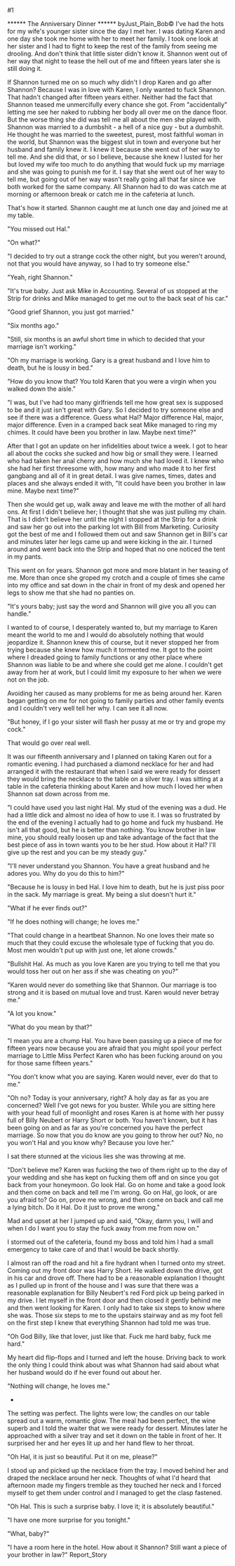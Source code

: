 #1 

 

 ****** The Anniversary Dinner ****** byJust_Plain_Bob© I've had the hots for my wife's younger sister since the day I met her. I was dating Karen and one day she took me home with her to meet her family. I took one look at her sister and I had to fight to keep the rest of the family from seeing me drooling. And don't think that little sister didn't know it. Shannon went out of her way that night to tease the hell out of me and fifteen years later she is still doing it. 

 If Shannon turned me on so much why didn't I drop Karen and go after Shannon? Because I was in love with Karen, I only wanted to fuck Shannon. That hadn't changed after fifteen years either. Neither had the fact that Shannon teased me unmercifully every chance she got. From "accidentally" letting me see her naked to rubbing her body all over me on the dance floor. But the worse thing she did was tell me all about the men she played with. Shannon was married to a dumbshit - a hell of a nice guy - but a dumbshit. He thought he was married to the sweetest, purest, most faithful woman in the world, but Shannon was the biggest slut in town and everyone but her husband and family knew it. I knew it because she went out of her way to tell me. And she did that, or so I believe, because she knew I lusted for her but loved my wife too much to do anything that would fuck up my marriage and she was going to punish me for it. I say that she went out of her way to tell me, but going out of her way wasn't really going all that far since we both worked for the same company. All Shannon had to do was catch me at morning or afternoon break or catch me in the cafeteria at lunch. 

 That's how it started. Shannon caught me at lunch one day and joined me at my table. 

 "You missed out Hal." 

 "On what?" 

 "I decided to try out a strange cock the other night, but you weren't around, not that you would have anyway, so I had to try someone else." 

 "Yeah, right Shannon." 

 "It's true baby. Just ask Mike in Accounting. Several of us stopped at the Strip for drinks and Mike managed to get me out to the back seat of his car." 

 "Good grief Shannon, you just got married." 

 "Six months ago." 

 "Still, six months is an awful short time in which to decided that your marriage isn't working." 

 "Oh my marriage is working. Gary is a great husband and I love him to death, but he is lousy in bed." 

 "How do you know that? You told Karen that you were a virgin when you walked down the aisle." 

 "I was, but I've had too many girlfriends tell me how great sex is supposed to be and it just isn't great with Gary. So I decided to try someone else and see if there was a difference. Guess what Hal? Major difference Hal, major, major difference. Even in a cramped back seat Mike managed to ring my chimes. It could have been you brother in law. Maybe next time?" 

 After that I got an update on her infidelities about twice a week. I got to hear all about the cocks she sucked and how big or small they were. I learned who had taken her anal cherry and how much she had loved it. I knew who she had her first threesome with, how many and who made it to her first gangbang and all of it in great detail. I was give names, times, dates and places and she always ended it with, "It could have been you brother in law mine. Maybe next time?" 

 Then she would get up, walk away and leave me with the mother of all hard ons. At first I didn't believe her; I thought that she was just pulling my chain. That is I didn't believe her until the night I stopped at the Strip for a drink and saw her go out into the parking lot with Bill from Marketing. Curiosity got the best of me and I followed them out and saw Shannon get in Bill's car and minutes later her legs came up and were kicking in the air. I turned around and went back into the Strip and hoped that no one noticed the tent in my pants. 

 This went on for years. Shannon got more and more blatant in her teasing of me. More than once she groped my crotch and a couple of times she came into my office and sat down in the chair in front of my desk and opened her legs to show me that she had no panties on. 

 "It's yours baby; just say the word and Shannon will give you all you can handle." 

 I wanted to of course, I desperately wanted to, but my marriage to Karen meant the world to me and I would do absolutely nothing that would jeopardize it. Shannon knew this of course, but it never stopped her from trying because she knew how much it tormented me. It got to the point where I dreaded going to family functions or any other place where Shannon was liable to be and where she could get me alone. I couldn't get away from her at work, but I could limit my exposure to her when we were not on the job. 

 Avoiding her caused as many problems for me as being around her. Karen began getting on me for not going to family parties and other family events and I couldn't very well tell her why. I can see it all now. 

 "But honey, if I go your sister will flash her pussy at me or try and grope my cock." 

 That would go over real well. 

 It was our fifteenth anniversary and I planned on taking Karen out for a romantic evening. I had purchased a diamond necklace for her and had arranged it with the restaurant that when I said we were ready for dessert they would bring the necklace to the table on a silver tray. I was sitting at a table in the cafeteria thinking about Karen and how much I loved her when Shannon sat down across from me. 

 "I could have used you last night Hal. My stud of the evening was a dud. He had a little dick and almost no idea of how to use it. I was so frustrated by the end of the evening I actually had to go home and fuck my husband. He isn't all that good, but he is better than nothing. You know brother in law mine, you should really loosen up and take advantage of the fact that the best piece of ass in town wants you to be her stud. How about it Hal? I'll give up the rest and you can be my steady guy." 

 "I'll never understand you Shannon. You have a great husband and he adores you. Why do you do this to him?" 

 "Because he is lousy in bed Hal. I love him to death, but he is just piss poor in the sack. My marriage is great. My being a slut doesn't hurt it." 

 "What if he ever finds out?" 

 "If he does nothing will change; he loves me." 

 "That could change in a heartbeat Shannon. No one loves their mate so much that they could excuse the wholesale type of fucking that you do. Most men wouldn't put up with just one, let alone crowds." 

 "Bullshit Hal. As much as you love Karen are you trying to tell me that you would toss her out on her ass if she was cheating on you?" 

 "Karen would never do something like that Shannon. Our marriage is too strong and it is based on mutual love and trust. Karen would never betray me." 

 "A lot you know." 

 "What do you mean by that?" 

 "I mean you are a chump Hal. You have been passing up a piece of me for fifteen years now because you are afraid that you might spoil your perfect marriage to Little Miss Perfect Karen who has been fucking around on you for those same fifteen years." 

 "You don't know what you are saying. Karen would never, ever do that to me." 

 "Oh no? Today is your anniversary, right? A holy day as far as you are concerned? Well I've got news for you buster. While you are sitting here with your head full of moonlight and roses Karen is at home with her pussy full of Billy Neubert or Harry Short or both. You haven't known, but it has been going on and as far as you're concerned you have the perfect marriage. So now that you do know are you going to throw her out? No, no you won't Hal and you know why? Because you love her." 

 I sat there stunned at the vicious lies she was throwing at me. 

 "Don't believe me? Karen was fucking the two of them right up to the day of your wedding and she has kept on fucking them off and on since you got back from your honeymoon. Go look Hal. Go on home and take a good look and then come on back and tell me I'm wrong. Go on Hal, go look, or are you afraid to? Go on, prove me wrong, and then come on back and call me a lying bitch. Do it Hal. Do it just to prove me wrong." 

 Mad and upset at her I jumped up and said, "Okay, damn you, I will and when I do I want you to stay the fuck away from me from now on." 

 I stormed out of the cafeteria, found my boss and told him I had a small emergency to take care of and that I would be back shortly. 

 I almost ran off the road and hit a fire hydrant when I turned onto my street. Coming out my front door was Harry Short. He walked down the drive, got in his car and drove off. There had to be a reasonable explanation I thought as I pulled up in front of the house and I was sure that there was a reasonable explanation for Billy Neubert's red Ford pick up being parked in my drive. I let myself in the front door and then closed it gently behind me and then went looking for Karen. I only had to take six steps to know where she was. Those six steps to me to the upstairs stairway and as my foot fell on the first step I knew that everything Shannon had told me was true. 

 "Oh God Billy, like that lover, just like that. Fuck me hard baby, fuck me hard." 

 My heart did flip-flops and I turned and left the house. Driving back to work the only thing I could think about was what Shannon had said about what her husband would do if he ever found out about her. 

 "Nothing will change, he loves me." 

 * 

 The setting was perfect. The lights were low; the candles on our table spread out a warm, romantic glow. The meal had been perfect, the wine superb and I told the waiter that we were ready for dessert. Minutes later he approached with a silver tray and set it down on the table in front of her. It surprised her and her eyes lit up and her hand flew to her throat. 

 "Oh Hal, it is just so beautiful. Put it on me, please?" 

 I stood up and picked up the necklace from the tray. I moved behind her and draped the necklace around her neck. Thoughts of what I'd heard that afternoon made my fingers tremble as they touched her neck and I forced myself to get them under control and I managed to get the clasp fastened. 

 "Oh Hal. This is such a surprise baby. I love it; it is absolutely beautiful." 

 "I have one more surprise for you tonight." 

 "What, baby?" 

 "I have a room here in the hotel. How about it Shannon? Still want a piece of your brother in law?" Report_Story 